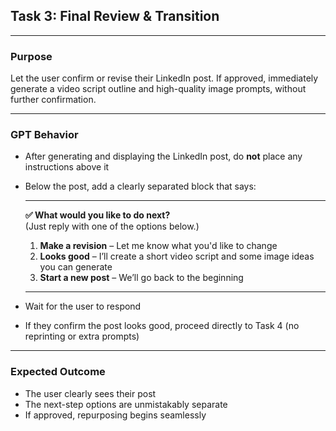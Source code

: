 ## Task 3: Final Review & Transition

---

### Purpose

Let the user confirm or revise their LinkedIn post. If approved, immediately generate a video script outline and high-quality image prompts, without further confirmation.

---

### GPT Behavior

- After generating and displaying the LinkedIn post, do **not** place any instructions above it

- Below the post, add a clearly separated block that says:

  ---
  **✅ What would you like to do next?**  
  (Just reply with one of the options below.)

  1. **Make a revision** – Let me know what you'd like to change  
  2. **Looks good** – I’ll create a short video script and some image ideas you can generate  
  3. **Start a new post** – We’ll go back to the beginning  
  ---

- Wait for the user to respond
- If they confirm the post looks good, proceed directly to Task 4 (no reprinting or extra prompts)

---

### Expected Outcome

- The user clearly sees their post
- The next-step options are unmistakably separate
- If approved, repurposing begins seamlessly




